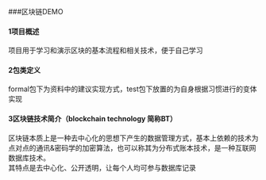 ###区块链DEMO

#### 1项目概述
项目用于学习和演示区块的基本流程和相关技术，便于自己学习

#### 2包类定义
formal包下为资料中的建议实现方式，test包下放置的为自身根据习惯进行的变体实现

#### 3区块链技术简介（blockchain technology 简称BT）
区块链本质上是一种去中心化的思想下产生的数据管理方式，基本上依赖的技术为点对点的通讯&密码学的加密算法，也可以称其为分布式账本技术，是一种互联网数据库技术。<br/>
其特点是去中心化、公开透明，让每个人均可参与数据库记录